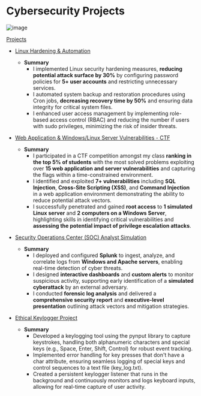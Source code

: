 # Cybersecurity Projects

![image](https://github.com/user-attachments/assets/2a5b20bf-6e6e-44a3-b258-a72891b11bf6)


[Projects](https://github.com/augustinefosumanu/UT-Austin-Bootcamp-Hands-On-Projects/tree/main/Projects)
  - [Linux Hardening & Automation](https://github.com/augustinefosumanu/UT-Austin-Bootcamp-Hands-On-Projects/blob/main/Projects/LinuxHardening%26AutomationProject.md)
    - **Summary**
      - I implemented Linux security hardening measures, **reducing potential attack surface by 30%** by configuring password policies for **5+ user accounts** and restricting unnecessary services. </br>
      - I automated system backup and restoration procedures using Cron jobs, **decreasing recovery time by 50%** and ensuring data integrity for critical system files. </br>
      - I enhanced user access management by implementing role-based access control (RBAC) and reducing the number if users with sudo privileges, minimizing the risk of insider threats. </br>
  
  - [Web Application & Windows/Linux Server Vulnerabilities - CTF](https://github.com/augustinefosumanu/UT-Austin-Bootcamp-Hands-On-Projects/blob/main/Projects/WebandServerVulnerabilties-CTF.md)
    - **Summary**
      - I participated in a CTF competition amongst my class **ranking in the top 5% of students** with the most solved problems exploiting over **15 web application and server vulnerabilities** and capturing the flags within a time-constrained environment. </br>  
      - I identified and exploited **7+ vulnerabilities** including **SQL Injection**, **Cross-Site Scripting (XSS)**, and **Command Injection** in a web application environment demonstrating the ability to reduce potential attack vectors. </br>
      - I successfully penetrated and gained **root access** to **1 simulated Linux server** and **2 computers on a Windows Server**, highlighting skills in identifying critical vulnerabilities and **assessing the potential impact of privilege escalation attacks**. </br>
  - [Security Operations Center (SOC) Analyst Simulation](https://github.com/augustinefosumanu/UT-Austin-Bootcamp-Hands-On-Projects/blob/main/Projects/SOCAnalystSimulation.md)
    - **Summary**
      - I deployed and configured **Splunk** to ingest, analyze, and correlate logs from **Windows and Apache servers**, enabling real-time detection of cyber threats. </br>  
      - I designed **interactive dashboards** and **custom alerts** to monitor suspicious activity, supporting early identification of a **simulated cyberattack** by an external adversary. </br>
      - I conducted **forensic log analysis** and delivered a **comprehensive security report** and **executive-level presentation** outlining attack vectors and mitigation strategies. </br>
  - [Ethical Keylogger Project](https://github.com/augustinefosumanu/UT-Austin-Bootcamp-Hands-On-Projects/blob/main/Projects/)
    - **Summary**
      - Developed a keylogging tool using the pynput library to capture keystrokes, handling both alphanumeric characters and special keys (e.g., Space, Enter, Shift, Control) for robust event tracking. </br>
      - Implemented error handling for key presses that don't have a char attribute, ensuring seamless logging of special keys and control sequences to a text file (key_log.txt). </br>
      - Created a persistent keylogger listener that runs in the background and continuously monitors and logs keyboard inputs, allowing for real-time capture of user activity. </br>
